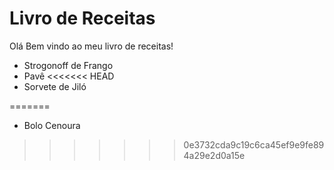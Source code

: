 # Livro de Receitas

Olá Bem vindo ao meu livro de receitas!

- Strogonoff de Frango
- Pavê
<<<<<<< HEAD
- Sorvete de Jiló

=======

- Bolo Cenoura
>>>>>>> 0e3732cda9c19c6ca45ef9e9fe894a29e2d0a15e
